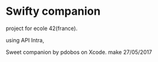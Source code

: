 #  Swifty companion
project  for ecole 42(france).

using API Intra, 

Sweet companion by pdobos on Xcode. make 27/05/2017
